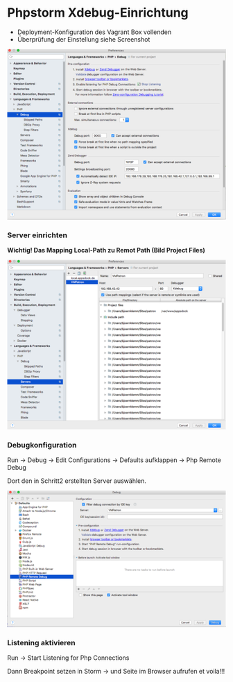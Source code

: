 # Phpstorm Xdebug-Einrichtung

* Deployment-Konfiguration des Vagrant Box vollenden
* Überprüfung der Einstellung siehe Screenshot

![Schritt 1](../assets/images/step1.png)

### Server einrichten

**Wichtig! Das Mapping Local-Path zu Remot Path (Bild Project Files)**

![Schritt 2](../assets/images/step2.png)

### Debugkonfiguration

Run -> Debug -> Edit Configurations -> Defaults aufklappen -> Php Remote Debug

Dort den in Schritt2 erstellten Server auswählen.

![Schritt 2](../assets/images/step3.png)

### Listening aktivieren

Run -> Start Listening for Php Connections


Dann Breakpoint setzen in Storm -> und Seite im Browser aufrufen et voila!!!
